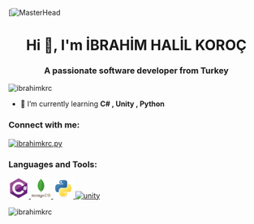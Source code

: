 [![MasterHead](https://pchocasi.com.tr/yazilimcilar-icin-5-duvar-kagidi-113711/)

<h1 align="center">Hi 👋, I'm İBRAHİM HALİL KOROÇ</h1>
<h3 align="center">A passionate software developer from Turkey</h3>

<p align="left"> <img src="https://komarev.com/ghpvc/?username=ibrahimkrc&label=Profile%20views&color=0e75b6&style=flat" alt="ibrahimkrc" /> </p>

- 🌱 I’m currently learning **C# , Unity , Python**

<h3 align="left">Connect with me:</h3>
<p align="left">
<a href="https://instagram.com/ibrahimkrc.py" target="blank"><img align="center" src="https://raw.githubusercontent.com/rahuldkjain/github-profile-readme-generator/master/src/images/icons/Social/instagram.svg" alt="ibrahimkrc.py" height="30" width="40" /></a>
</p>

<h3 align="left">Languages and Tools:</h3>
<p align="left"> <a href="https://www.w3schools.com/cs/" target="_blank" rel="noreferrer"> <img src="https://raw.githubusercontent.com/devicons/devicon/master/icons/csharp/csharp-original.svg" alt="csharp" width="40" height="40"/> </a> <a href="https://www.mongodb.com/" target="_blank" rel="noreferrer"> <img src="https://raw.githubusercontent.com/devicons/devicon/master/icons/mongodb/mongodb-original-wordmark.svg" alt="mongodb" width="40" height="40"/> </a> <a href="https://www.python.org" target="_blank" rel="noreferrer"> <img src="https://raw.githubusercontent.com/devicons/devicon/master/icons/python/python-original.svg" alt="python" width="40" height="40"/> </a> <a href="https://unity.com/" target="_blank" rel="noreferrer"> <img src="https://www.vectorlogo.zone/logos/unity3d/unity3d-icon.svg" alt="unity" width="40" height="40"/> </a> </p>

<p><img align="center" src="https://github-readme-streak-stats.herokuapp.com/?user=ibrahimkrc&" alt="ibrahimkrc" /></p>
